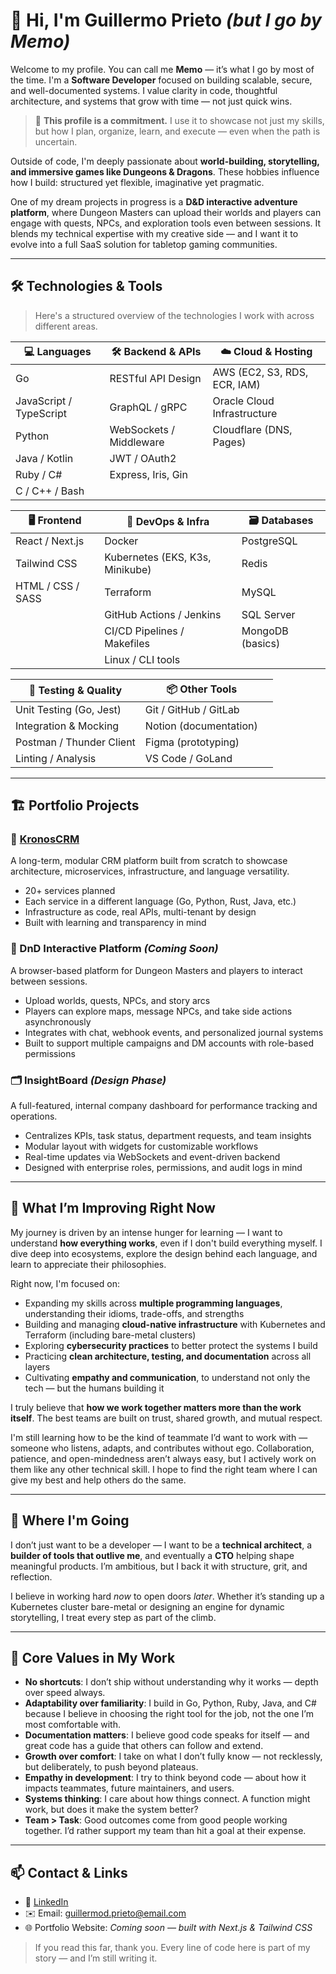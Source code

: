 # 👋 Hi, I'm Guillermo Prieto *(but I go by Memo)*

Welcome to my profile. You can call me **Memo** — it’s what I go by most of the time. I'm a **Software Developer** focused on building scalable, secure, and well-documented systems. I value clarity in code, thoughtful architecture, and systems that grow with time — not just quick wins.

> 🎯 **This profile is a commitment.** I use it to showcase not just my skills, but how I plan, organize, learn, and execute — even when the path is uncertain.

Outside of code, I'm deeply passionate about **world-building, storytelling, and immersive games like Dungeons & Dragons**. These hobbies influence how I build: structured yet flexible, imaginative yet pragmatic.

One of my dream projects in progress is a **D\&D interactive adventure platform**, where Dungeon Masters can upload their worlds and players can engage with quests, NPCs, and exploration tools even between sessions. It blends my technical expertise with my creative side — and I want it to evolve into a full SaaS solution for tabletop gaming communities.

---

## 🛠️ Technologies & Tools

> Here's a structured overview of the technologies I work with across different areas.

| 💻 **Languages**         | 🛠️ **Backend & APIs**         | ☁️ **Cloud & Hosting**        |
|--------------------------|-------------------------------|-------------------------------|
| Go                       | RESTful API Design            | AWS (EC2, S3, RDS, ECR, IAM)  |
| JavaScript / TypeScript  | GraphQL / gRPC                | Oracle Cloud Infrastructure   |
| Python                   | WebSockets / Middleware       | Cloudflare (DNS, Pages)       |
| Java / Kotlin            | JWT / OAuth2                  |                                |
| Ruby / C#                | Express, Iris, Gin            |                                |
| C / C++ / Bash           |                               |                                |

| 🖥️ **Frontend**         | 🧰 **DevOps & Infra**           | 🗃️ **Databases**              |
|--------------------------|--------------------------------|-------------------------------|
| React / Next.js          | Docker                        | PostgreSQL                    |
| Tailwind CSS             | Kubernetes (EKS, K3s, Minikube)| Redis                         |
| HTML / CSS / SASS        | Terraform                     | MySQL                         |
|                          | GitHub Actions / Jenkins      | SQL Server                    |
|                          | CI/CD Pipelines / Makefiles   | MongoDB (basics)              |
|                          | Linux / CLI tools             |                               |

| 🧪 **Testing & Quality** | 📦 **Other Tools**             |                               |
|--------------------------|-------------------------------|-------------------------------|
| Unit Testing (Go, Jest)  | Git / GitHub / GitLab         |                               |
| Integration & Mocking    | Notion (documentation)        |                               |
| Postman / Thunder Client | Figma (prototyping)           |                               |
| Linting / Analysis       | VS Code / GoLand              |                               |


---
## 🏗️ Portfolio Projects

### 🧩 [KronosCRM](https://github.com/MemoD-Prieto/KronosCRM)

A long-term, modular CRM platform built from scratch to showcase architecture, microservices, infrastructure, and language versatility.

* 20+ services planned
* Each service in a different language (Go, Python, Rust, Java, etc.)
* Infrastructure as code, real APIs, multi-tenant by design
* Built with learning and transparency in mind

### 🧙 DnD Interactive Platform *(Coming Soon)*

A browser-based platform for Dungeon Masters and players to interact between sessions.

* Upload worlds, quests, NPCs, and story arcs
* Players can explore maps, message NPCs, and take side actions asynchronously
* Integrates with chat, webhook events, and personalized journal systems
* Built to support multiple campaigns and DM accounts with role-based permissions

### 🗂️ InsightBoard *(Design Phase)*

A full-featured, internal company dashboard for performance tracking and operations.

* Centralizes KPIs, task status, department requests, and team insights
* Modular layout with widgets for customizable workflows
* Real-time updates via WebSockets and event-driven backend
* Designed with enterprise roles, permissions, and audit logs in mind

---

## 🧗 What I’m Improving Right Now

My journey is driven by an intense hunger for learning — I want to understand **how everything works**, even if I don't build everything myself. I dive deep into ecosystems, explore the design behind each language, and learn to appreciate their philosophies.

Right now, I'm focused on:

* Expanding my skills across **multiple programming languages**, understanding their idioms, trade-offs, and strengths
* Building and managing **cloud-native infrastructure** with Kubernetes and Terraform (including bare-metal clusters)
* Exploring **cybersecurity practices** to better protect the systems I build
* Practicing **clean architecture, testing, and documentation** across all layers
* Cultivating **empathy and communication**, to understand not only the tech — but the humans building it

I truly believe that **how we work together matters more than the work itself**. The best teams are built on trust, shared growth, and mutual respect.

I'm still learning how to be the kind of teammate I’d want to work with — someone who listens, adapts, and contributes without ego. Collaboration, patience, and open-mindedness aren’t always easy, but I actively work on them like any other technical skill. I hope to find the right team where I can give my best and help others do the same.

---

## 🚀 Where I'm Going

I don’t just want to be a developer — I want to be a **technical architect**, a **builder of tools that outlive me**, and eventually a **CTO** helping shape meaningful products. I’m ambitious, but I back it with structure, grit, and reflection.

I believe in working hard *now* to open doors *later*. Whether it’s standing up a Kubernetes cluster bare-metal or designing an engine for dynamic storytelling, I treat every step as part of the climb.

---

## 💬 Core Values in My Work

* **No shortcuts**: I don’t ship without understanding why it works — depth over speed always.
* **Adaptability over familiarity**: I build in Go, Python, Ruby, Java, and C# because I believe in choosing the right tool for the job, not the one I’m most comfortable with.
* **Documentation matters**: I believe good code speaks for itself — and great code has a guide that others can follow and extend.
* **Growth over comfort**: I take on what I don’t fully know — not recklessly, but deliberately, to push beyond plateaus.
* **Empathy in development**: I try to think beyond code — about how it impacts teammates, future maintainers, and users.
* **Systems thinking**: I care about how things connect. A function might work, but does it make the system better?
* **Team > Task**: Good outcomes come from good people working together. I’d rather support my team than hit a goal at their expense.

---

## 📫 Contact & Links

* 🧠 [LinkedIn](https://www.linkedin.com/in/guillermo-daniel-prieto-romero/)
* ✉️ Email: [guillermod.prieto@email.com](mailto:guillermod.prieto@email.com)
* 🌐 Portfolio Website: *Coming soon — built with Next.js & Tailwind CSS*

> If you read this far, thank you. Every line of code here is part of my story — and I’m still writing it.
